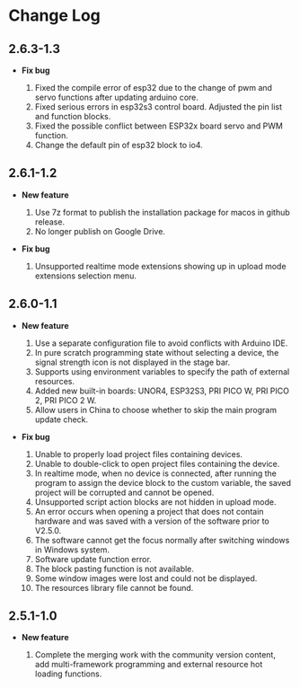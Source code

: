 # Change Log

## 2.6.3-1.3

- **Fix bug**

    1. Fixed the compile error of esp32 due to the change of pwm and servo functions after updating arduino core.
    2. Fixed serious errors in esp32s3 control board. Adjusted the pin list and function blocks.
    3. Fixed the possible conflict between ESP32x board servo and PWM function.
    4. Change the default pin of esp32 block to io4.

## 2.6.1-1.2

- **New feature**

    1. Use 7z format to publish the installation package for macos in github release.
    2. No longer publish on Google Drive.

- **Fix bug**

    1. Unsupported realtime mode extensions showing up in upload mode extensions selection menu.

## 2.6.0-1.1

- **New feature**

    1. Use a separate configuration file to avoid conflicts with Arduino IDE.
    2. In pure scratch programming state without selecting a device, the signal strength icon is not displayed in the stage bar.
    3. Supports using environment variables to specify the path of external resources.
    4. Added new built-in boards: UNOR4, ESP32S3, PRI PICO W, PRI PICO 2, PRI PICO 2 W.
    5. Allow users in China to choose whether to skip the main program update check.

- **Fix bug**

    1. Unable to properly load project files containing devices.
    2. Unable to double-click to open project files containing the device.
    3. In realtime mode, when no device is connected, after running the program to assign the device block to the custom variable, the saved project will be corrupted and cannot be opened.
    4. Unsupported script action blocks are not hidden in upload mode.
    5. An error occurs when opening a project that does not contain hardware and was saved with a version of the software prior to V2.5.0.
    6. The software cannot get the focus normally after switching windows in Windows system.
    7. Software update function error.
    8. The block pasting function is not available.
    9. Some window images were lost and could not be displayed.
    10. The resources library file cannot be found.

## 2.5.1-1.0

- **New feature**

    1. Complete the merging work with the community version content, add multi-framework programming and external resource hot loading functions.
